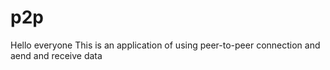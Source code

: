 # p2p
Hello everyone 
This is an application of using peer-to-peer connection and aend and receive data 
